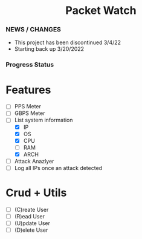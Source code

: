 <div align="center">
  <h1>Packet Watch</h1>  
</div>

### NEWS / CHANGES

- This project has been discontinued 3/4/22
- Starting back up 3/20/2022

### Progress Status

# Features
- [ ] PPS Meter
- [ ] GBPS Meter
- [ ] List system information
  - [x] IP
  - [x] OS
  - [x] CPU
  - [ ] RAM
  - [x] ARCH
- [ ] Attack Anazlyer
- [ ] Log all IPs once an attack detected

# Crud + Utils

- [ ] (C)reate User
- [ ] (R)ead User
- [ ] (U)pdate User
- [ ] (D)elete User
